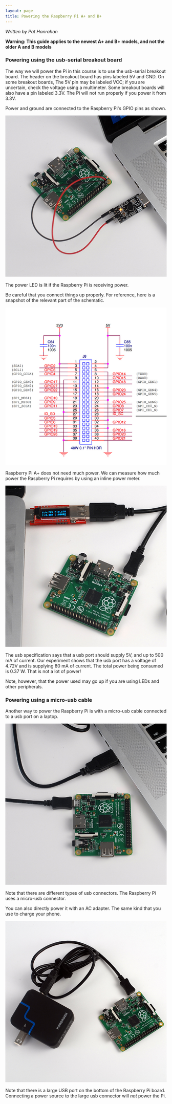 ```yaml
---
layout: page
title: Powering the Raspberry Pi A+ and B+
---
```


*Written by Pat Hanrahan*

**Warning: This guide applies to the newest A+ and B+ models,
and not the older A and B models**

### Powering using the usb-serial breakout board

The way we will power the Pi in this course 
is to use the usb-serial breakout board.
The header on the breakout board has pins labeled 5V and GND.
On some breakout boards, The 5V pin may be labeled VCC;
if you are uncertain, check the voltage using a multimeter.
Some breakout boards will also have a pin labeled 3.3V.
The Pi will not run properly if you power it from 3.3V.

Power and ground are connected 
to the Raspberry Pi's GPIO pins as shown.

![usb serial cable](/images/power.usb.serial.jpg)

The power LED is lit if the Raspberry Pi is receiving power.

Be careful that you connect things up properly.
For reference, here is a snapshot of the relevant
part of the schematic.

![gpio schematic](/images/gpio.schematic.jpg)

Raspberry Pi A+ does not need much power. 
We can measure how much power the Raspberry Pi requires
by using an inline power meter.

![Mac usb](/images/power.jpg)

The usb specification says that a usb port should supply 5V,
and up to 500 mA of current.
Our experiment shows that the usb port has a voltage of 4.72V
and is supplying 80 mA of current.
The total power being consumed is 0.37 W.
That is not a lot of power! 

Note, however, that the power used 
may go up if you are using LEDs and other peripherals.

### Powering using a micro-usb cable

Another way to power the Raspberry Pi is with a micro-usb
cable connected to a usb port on a laptop.

![Mac usb](/images/power.usb.laptop.jpg)

Note that there are different types of usb connectors.
The Raspberry Pi uses a micro-usb connector.

You can also directly power it with an AC adapter. 
The same kind that you use to charge your phone.

![micro-usb ac-adater](/images/power.usb.ac.adapter.jpg)


Note that there is a large USB port
on the bottom of the Raspberry Pi board.
Connecting a power source to the large usb connector 
will *not* power the Pi.

